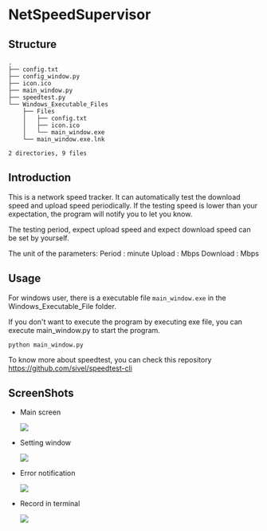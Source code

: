 # NetSpeedSupervisor

## Structure
```
.
├── config.txt
├── config_window.py
├── icon.ico
├── main_window.py
├── speedtest.py
└── Windows_Executable_Files
    ├── Files
    │   ├── config.txt
    │   ├── icon.ico
    │   └── main_window.exe
    └── main_window.exe.lnk

2 directories, 9 files
```

## Introduction
This is a network speed tracker. It can automatically test the download speed and upload speed periodically. If the testing speed is lower than your expectation, the program will notify you to let you know.

The testing period, expect upload speed and expect download speed can be set by yourself.

The unit of the parameters:
Period : minute
Upload : Mbps
Download : Mbps

## Usage
For windows user, there is a executable file `main_window.exe` in the Windows_Executable_File folder.

If you don't want to execute the program by executing exe file, you can execute main_window.py to start the program.

```
python main_window.py
```

To know more about speedtest, you can check this repository
https://github.com/sivel/speedtest-cli

## ScreenShots

* Main screen

    ![](https://i.imgur.com/ylfcDOo.png)

* Setting window

    ![](https://i.imgur.com/nD2tqYU.png)

* Error notification

    ![](https://i.imgur.com/VE4PFup.png)

* Record in terminal

    ![](https://i.imgur.com/zybnIs6.png)

